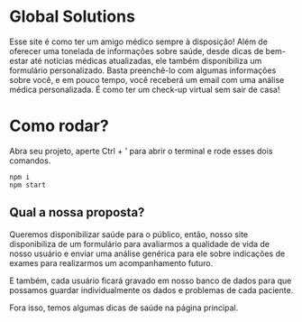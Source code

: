 # Global Solutions

Esse site é como ter um amigo médico sempre à disposição! Além de oferecer uma tonelada de informações sobre saúde, desde dicas de bem-estar até notícias médicas atualizadas, ele também disponibiliza um formulário personalizado. Basta preenchê-lo com algumas informações sobre você, e em pouco tempo, você receberá um email com uma análise médica personalizada. É como ter um check-up virtual sem sair de casa!

# Como rodar?

Abra seu projeto, aperte Ctrl + ' para abrir o terminal e rode esses dois comandos.

```shell
npm i
npm start
```

## Qual a nossa proposta?

Queremos disponibilizar saúde para o público, então, nosso site disponibiliza de um formulário para avaliarmos a qualidade de vida de nosso usuário e enviar uma análise genérica para ele sobre indicações de exames para realizarmos um acompanhamento futuro.

E também, cada usuário ficará gravado em nosso banco de dados para que possamos guardar individualmente os dados e problemas de cada paciente.

Fora isso, temos algumas dicas de saúde na página principal.